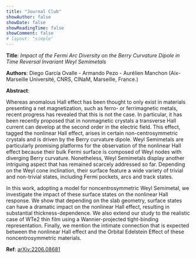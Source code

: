 ```yaml
---
title: "Journal Club"
showAuthor: false
showDate: false
showReadingTime: false
showComment: false
# layout: "simple"
---
```


**Title**: *Impact of the Fermi Arc Diversity on the Berry Curvature Dipole in Time Reversal Invariant Weyl Semimetals* 

**Authors**: Diego García Ovalle - Armando Pezo - Aurélien Manchon (Aix-Marseille Université, CNRS, CINaM, Marseille, France.)

**Abstract**: 

Whereas anomalous Hall effect has been thought to only exist in materials presenting a net magnetization, such as ferro- or ferrimagnetic metals, recent progress has revealed that this is not the case. In particular, it has been recently proposed that in nonmagnetic crystals a transverse Hall current can develop at the second order in the electric field. This effect, tagged the nonlinear Hall effect, arises in certain non-centrosymmetric crystals and is driven by the Berry curvature dipole. Weyl Semimetals are particularly promising platforms for the observation of the nonlinear Hall effect because their bulk Fermi surface is composed of Weyl nodes with diverging Berry curvature. Nonetheless, Weyl Semimetals display another intriguing aspect that has remained scarcely addressed so far. Depending on the Weyl cone inclination, their surface feature a wide variety of trivial and non-trivial states, including Fermi pockets, arcs and track states.
 
In this work, adopting a model for noncentrosymmetric Weyl Semimetal, we investigate the impact of these surface states on the nonlinear Hall response. We show that depending on the slab geometry, surface states can have a dramatic impact on the nonlinear Hall effect, resulting in substantial thickness-dependence. We also extend our study to the realistic case of WTe2 thin film using a Wannier-projected tight-binding representation. Finally, we mention the intimate connection that is expected between the nonlinear Hall effect and the Orbital Edelstein Effect of these noncentrosymmetric materials.

**Ref**: [arXiv:2206.08681](https://arxiv.org/abs/2206.08681)